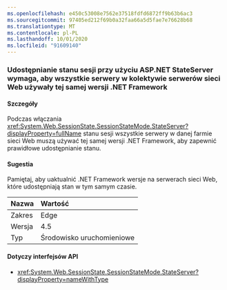 ```yaml
---
ms.openlocfilehash: e450c53008e7562e37518fdfd6872ff9b63b6ac3
ms.sourcegitcommit: 97405ed212f69b0a32faa66a5d5fae7e76628b68
ms.translationtype: MT
ms.contentlocale: pl-PL
ms.lasthandoff: 10/01/2020
ms.locfileid: "91609140"
---
```

### <a name="sharing-session-state-with-aspnet-stateserver-requires-all-servers-in-the-web-farm-to-use-the-same-net-framework-version"></a>Udostępnianie stanu sesji przy użyciu ASP.NET StateServer wymaga, aby wszystkie serwery w kolektywie serwerów sieci Web używały tej samej wersji .NET Framework

#### <a name="details"></a>Szczegóły

Podczas włączania <xref:System.Web.SessionState.SessionStateMode.StateServer?displayProperty=fullName> stanu sesji wszystkie serwery w danej farmie sieci Web muszą używać tej samej wersji .NET Framework, aby zapewnić prawidłowe udostępnianie stanu.

#### <a name="suggestion"></a>Sugestia

Pamiętaj, aby uaktualnić .NET Framework wersje na serwerach sieci Web, które udostępniają stan w tym samym czasie.

| Nazwa    | Wartość       |
|:--------|:------------|
| Zakres   |Edge|
|Wersja|4.5|
|Typ|Środowisko uruchomieniowe

#### <a name="affected-apis"></a>Dotyczy interfejsów API

- <xref:System.Web.SessionState.SessionStateMode.StateServer?displayProperty=nameWithType>

<!--

#### Affected APIs

- `F:System.Web.SessionState.SessionStateMode.StateServer`

-->
